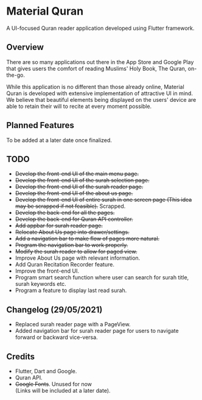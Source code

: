 # Material Quran

A UI-focused Quran reader application developed using Flutter framework.

## Overview

There are so many applications out there in the App Store and Google Play
that gives users the comfort of reading Muslims' Holy Book, The Quran,
on-the-go.

While this application is no different than those already online,
Material Quran is developed with extensive implementation of attractive UI
in mind. We believe that beautiful elements being displayed on the users'
device are able to retain their will to recite at every moment possible.

## Planned Features

To be added at a later date once finalized.

## TODO
- ~~Develop the front-end UI of the main menu page.~~
- ~~Develop the front-end UI of the surah selection page.~~
- ~~Develop the front-end UI of the surah reader page.~~
- ~~Develop the front-end UI of the about us page.~~
- ~~Develop the front-end UI of entire surah in one screen page (This idea may be scrapped if not feasible).~~ Scrapped.
- ~~Develop the back-end for all the pages.~~
- ~~Develop the back-end for Quran API controller.~~
- ~~Add appbar for surah reader page.~~
- ~~Relocate About Us page into drawer/settings.~~
- ~~Add a navigation bar to make flow of pages more natural.~~
- ~~Program the navigation bar to work properly.~~
- ~~Modify the surah reader to allow for paged view.~~
- Improve About Us page with relevant information.
- Add Quran Recitation Recorder feature.
- Improve the front-end UI.
- Program smart search function where user can search for surah title, surah keywords etc.
- Program a feature to display last read surah.

## Changelog (29/05/2021)
- Replaced surah reader page with a PageView.
- Added navigation bar for surah reader page for users to navigate forward or backward vice-versa.

## Credits

- Flutter, Dart and Google.
- Quran API.
- ~~Google Fonts~~. Unused for now\
(Links will be included at a later date).
